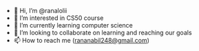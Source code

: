- 👋 Hi, I’m @ranalolii
- 👀 I’m interested in CS50 course
- 🌱 I’m currently learning computer science
- 💞️ I’m looking to collaborate on learning and reaching our goals
- 📫 How to reach me (rananabil248@gmail.com)

<!---
ranalolii/ranalolii is a ✨ special ✨ repository because its `README.md` (this file) appears on your GitHub profile.
You can click the Preview link to take a look at your changes.
--->
